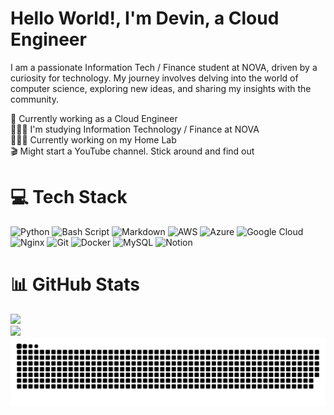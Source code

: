# Hello World!, I'm Devin, a Cloud Engineer

I am a passionate Information Tech / Finance student at NOVA, driven by a curiosity for technology. My journey involves delving into the world of computer science, exploring new ideas, and sharing my insights with the community.

🛜 Currently working as a Cloud Engineer<br>👨🏼‍🎓 I'm studying Information Technology / Finance at NOVA<br>👨🏼‍💻 Currently working on my Home Lab<br>🎬 Might start a YouTube channel. Stick around and find out

# 💻 Tech Stack

![Python](https://img.shields.io/badge/python-3670A0?style=for-the-badge&logo=python&logoColor=ffdd54) ![Bash Script](https://img.shields.io/badge/bash_script-%23121011.svg?style=for-the-badge&logo=gnu-bash&logoColor=white) ![Markdown](https://img.shields.io/badge/markdown-%23000000.svg?style=for-the-badge&logo=markdown&logoColor=white) ![AWS](https://img.shields.io/badge/AWS-%23FF9900.svg?style=for-the-badge&logo=amazon-aws&logoColor=white) ![Azure](https://img.shields.io/badge/azure-%230072C6.svg?style=for-the-badge&logo=microsoftazure&logoColor=white) ![Google Cloud](https://img.shields.io/badge/GoogleCloud-%234285F4.svg?style=for-the-badge&logo=google-cloud&logoColor=white) ![Nginx](https://img.shields.io/badge/nginx-%23009639.svg?style=for-the-badge&logo=nginx&logoColor=white) ![Git](https://img.shields.io/badge/git-%23F05033.svg?style=for-the-badge&logo=git&logoColor=white) ![Docker](https://img.shields.io/badge/docker-%230db7ed.svg?style=for-the-badge&logo=docker&logoColor=white) ![MySQL](https://img.shields.io/badge/mysql-4479A1.svg?style=for-the-badge&logo=mysql&logoColor=white) ![Notion](https://img.shields.io/badge/Notion-%23000000.svg?style=for-the-badge&logo=notion&logoColor=white)

# 📊 GitHub Stats

![](https://github-readme-streak-stats.herokuapp.com/?user=moonlinx&theme=catppuccin_mocha&hide_border=false)<br/>
![](https://github-readme-stats.vercel.app/api/top-langs/?username=moonlinx&theme=catppuccin_mocha&hide_border=false&include_all_commits=false&count_private=false&layout=compact)
<picture>
  <source media="(prefers-color-scheme: dark)" srcset="https://raw.githubusercontent.com/moonlinx/moonlinx/output/github-snake-dark.svg" />
  <source media="(prefers-color-scheme: light)" srcset="https://raw.githubusercontent.com/moonlinx/moonlinx/output/github-snake.svg" />
  <img alt="github-snake" src="https://raw.githubusercontent.com/moonlinx/moonlinx/output/github-snake.svg" />
</picture>
